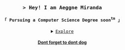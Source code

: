 <section>
<h3  align="center"><kbd>> Hey! I am Aeggne Miranda</kbd></h3>

<h4  align="center"><samp>「 Pursuing a Computer Science Degree soon<sup>tm</sup> 」 </samp> </h4>
</section>

[//]: # (maybe remove this dropdown thing in the future)
<details>
    <summary  align="center" style=" text-decoration: underline"><samp>Explore</samp></summary>
    <p>
        <h3>Technologies and tools</h3>
        <samp>Work in progress!</samp>
    </p>
    <br>
    <p>
        <h3>Contact + resume</h3>
        <samp>
        1 | &nbsp&nbspstatic void <a href="https://www.linkedin.com/in/aeggne-miranda-09b574308/">Linkedin</a> {
        <br>
        2 | &nbsp&nbspif (<a href="https://github.com/kabligablonk">Github</a> == 1) {
        <br>
        3 | &nbsp&nbspSystem.out.println ("<b style="text-decoration: underline">Check out my</b>" + <a href="">resume</a> (Work in progress!) }}
        </samp>
    </p>
    <br>
    <p>
        <h3>Stats</h3>
        <a href="https://github-readme-stats.vercel.app/api?username=kabligablonk&theme=nightowl&show_icons=true&hide_border=true&count_private=true"><img src="https://github-readme-stats.vercel.app/api?username=kabligablonk&theme=nightowl&show_icons=true&hide_border=true&count_private=true"></a>
        <a href="https://github-readme-streak-stats.herokuapp.com/?user=kabligablonk&theme=nightowl&hide_border=true"><img src="https://github-readme-streak-stats.herokuapp.com/?user=kabligablonk&theme=nightowl&hide_border=true">
    </p>
</details>

<h4  align="center"> Dont forget to dont dog </h4>
